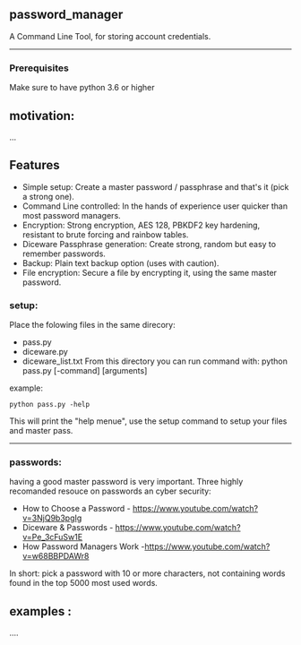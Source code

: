 ## password_manager
A Command Line Tool, for storing account credentials. 

---
### Prerequisites
Make sure to have python 3.6 or higher

## motivation: 
...


## Features

* Simple setup: Create a master password / passphrase and that's it (pick a strong one).
* Command Line controlled: In the hands of experience user quicker than most password managers.  
* Encryption: Strong encryption, AES 128, PBKDF2 key hardening, resistant to brute forcing and rainbow tables.
* Diceware Passphrase generation: Create strong, random but easy to remember passwords.
* Backup: Plain text backup option (uses with caution).
* File encryption: Secure a file by encrypting it, using the same master password.



### setup:
Place the folowing files in the same direcory: 
* pass.py
* diceware.py
* diceware_list.txt
From this directory you can run command with: python pass.py [-command] [arguments]

example:
```
python pass.py -help
```
This will print the "help menue",
use the setup command to setup your files and master pass.

--- 
### passwords: 
having a good master password is very important. 
Three highly recomanded resouce on passwords an cyber security: 

* How to Choose a Password - https://www.youtube.com/watch?v=3NjQ9b3pgIg
* Diceware & Passwords - https://www.youtube.com/watch?v=Pe_3cFuSw1E
* How Password Managers Work -https://www.youtube.com/watch?v=w68BBPDAWr8

In short: pick a password with 10 or more characters, not containing words found in the top 5000 most used words. 


## examples : 
....
